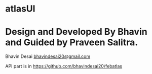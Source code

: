 # atlasUI

# Design and Developed By Bhavin and Guided by Praveen Salitra.

Bhavin Desai bhavindesai20@gmail.com

API part is in https://github.com/bhavindesai20/febatlas




